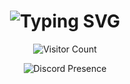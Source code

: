 <h1 align="center">
  <img src="https://readme-typing-svg.demolab.com?font=Fira+Code&size=28&pause=1000&center=true&vCenter=true&width=600&lines=Hello+There!;Welcome+to+My+GitHub+Page!;I'm+Rehuel!" alt="Typing SVG" />
</h1>

<p align="center">
  <img src="https://komarev.com/ghpvc/?username=qwertikal&label=Visitors&color=blue&style=flat-square" alt="Visitor Count" />
</p>

<p align="center">
  <img src="https://lanyard.cnrad.dev/api/984159948516782080" alt="Discord Presence" />
</p>
